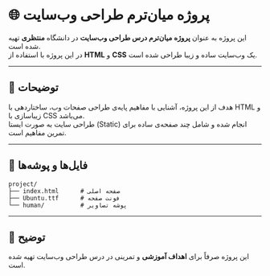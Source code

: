 # 🌐 پروژه میان‌ترم طراحی وب‌سایت

این پروژه به عنوان **پروژه میان‌ترم درس طراحی وب‌سایت** در دانشگاه **منتظری** تهیه شده است.  
در این پروژه با استفاده از **HTML** و **CSS** یک وب‌سایت ساده و زیبا طراحی شده است.

---

## 📘 توضیحات
هدف از این پروژه، آشنایی با مفاهیم پایه‌ی طراحی صفحات وب، ساختاردهی با HTML و زیباسازی با CSS می‌باشد.  
طراحی سایت به صورت ایستا (Static) انجام شده و شامل چند صفحه‌ی ساده برای تمرین مفاهیم است.

---

## 📂 فایل‌ها و پوشه‌ها
```text
project/
├── index.html      # صفحه اصلی
├── Ubuntu.ttf      # فونت صفحه
└── human/          # پوشه تصاویر
```

---

## 🏫 توضیح
این پروژه صرفاً برای **اهداف آموزشی** و تمرینی در درس طراحی وب‌سایت تهیه شده است.
